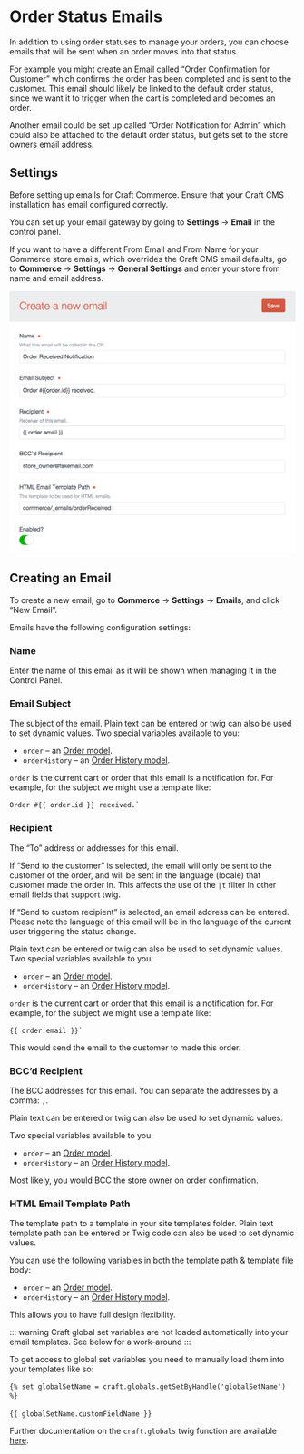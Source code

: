 # Order Status Emails

In addition to using order statuses to manage your orders, you can choose emails that will be sent when an order moves into that status.

For example you might create an Email called “Order Confirmation for Customer” which confirms the order has been completed and is sent to the customer. This email should likely be linked to the default order status, since we want it to trigger when the cart is completed and becomes an order.

Another email could be set up called “Order Notification for Admin” which could also be attached to the default order status, but gets set to the store owners email address.

## Settings

Before setting up emails for Craft Commerce. Ensure that your Craft CMS installation has email configured correctly.

You can set up your email gateway by going to **Settings** → **Email** in the control panel.

If you want to have a different From Email and From Name for your Commerce store emails, which overrides the Craft CMS email defaults, go to **Commerce** → **Settings** → **General Settings** and enter your store from name and email address.

<img src="./assets/new-email-settings.png" width="645" alt="New Email Settings.">

## Creating an Email

To create a new email, go to **Commerce** → **Settings** → **Emails**, and click “New Email”.

Emails have the following configuration settings:

### Name

Enter the name of this email as it will be shown when managing it in the Control Panel.

### Email Subject

The subject of the email.
Plain text can be entered or twig can also be used to set dynamic values.
Two special variables available to you:

- `order` – an [Order model](order-model.md).
- `orderHistory` – an [Order History model](order-history-model.md).

`order` is the current cart or order that this email is a notification for. For example, for the subject we might use a template like:

```twig
Order #{{ order.id }} received.`
```

### Recipient

The “To” address or addresses for this email.

If “Send to the customer” is selected, the email will only be sent to the customer of the order, and will be sent in the language (locale) that customer made the order in. This affects the use of the `|t` filter in other email fields  that support twig.

If “Send to custom recipient” is selected, an email address can be entered. Please note the language of this email will be in the language of the current user triggering the status change.

Plain text can be entered or twig can also be used to set dynamic values.
Two special variables available to you:

- `order` – an [Order model](order-model.md).
- `orderHistory` – an [Order History model](order-history-model.md).

`order` is the current cart or order that this email is a notification for. For example, for the subject we might use a template like:

```twig
{{ order.email }}`
```

This would send the email to the customer to made this order.

### BCC’d Recipient

The BCC addresses for this email. You can separate the addresses by a comma: `,`.

Plain text can be entered or twig can also be used to set dynamic values.

Two special variables available to you:

- `order` – an [Order model](order-model.md).
- `orderHistory` – an [Order History model](order-history-model.md).

Most likely, you would BCC the store owner on order confirmation.

### HTML Email Template Path

The template path to a template in your site templates folder.
Plain text template path can be entered or Twig code can also be used to set dynamic values.

You can use the following variables in both the template path & template file body:

- `order` – an [Order model](order-model.md).
- `orderHistory` – an [Order History model](order-history-model.md).

This allows you to have full design flexibility.

::: warning
Craft global set variables are not loaded automatically into your email templates. See below for a work-around
:::

To get access to global set variables you need to manually load them into your templates like so:

```
{% set globalSetName = craft.globals.getSetByHandle('globalSetName') %}

{{ globalSetName.customFieldName }}
```

Further documentation on the `craft.globals` twig function are available [here](https://craftcms.com/docs/templating/craft.globals).
